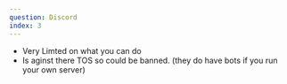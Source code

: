 ```yaml
---
question: Discord
index: 3
---
```


- Very Limted on what you can do
- Is aginst there TOS so could be banned. (they do have bots if you run your own server)